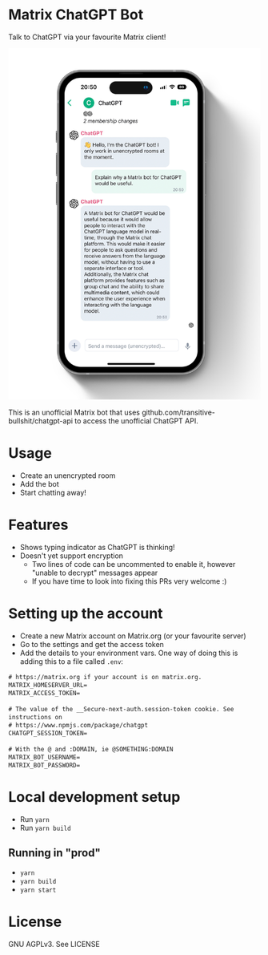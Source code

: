 Matrix ChatGPT Bot
==================

Talk to ChatGPT via your favourite Matrix client!

![Screenshot of Element iOS app showing conversation with bot](img/matrix-chatgpt.png)

This is an unofficial Matrix bot that uses github.com/transitive-bullshit/chatgpt-api to access the unofficial ChatGPT API.

# Usage
- Create an unencrypted room
- Add the bot
- Start chatting away!

# Features
- Shows typing indicator as ChatGPT is thinking!
- Doesn't yet support encryption
  - Two lines of code can be uncommented to enable it, however "unable to decrypt" messages appear
  - If you have time to look into fixing this PRs very welcome :)

# Setting up the account
- Create a new Matrix account on Matrix.org (or your favourite server)
- Go to the settings and get the access token
- Add the details to your environment vars. One way of doing this is adding this to a file called `.env`:
```
# https://matrix.org if your account is on matrix.org.
MATRIX_HOMESERVER_URL=
MATRIX_ACCESS_TOKEN=

# The value of the __Secure-next-auth.session-token cookie. See instructions on
# https://www.npmjs.com/package/chatgpt
CHATGPT_SESSION_TOKEN=

# With the @ and :DOMAIN, ie @SOMETHING:DOMAIN
MATRIX_BOT_USERNAME=
MATRIX_BOT_PASSWORD=
```

# Local development setup
- Run `yarn`
- Run `yarn build`

## Running in "prod"
- `yarn`
- `yarn build`
- `yarn start`

# License
GNU AGPLv3. See LICENSE
